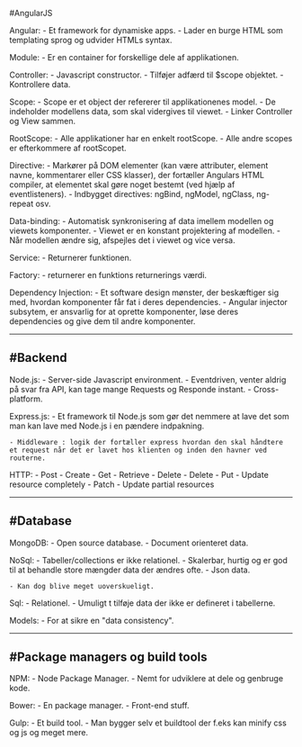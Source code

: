 #AngularJS

Angular:
	- Et framework for dynamiske apps.
	- Lader en burge HTML som templating sprog og udvider HTMLs syntax.

Module:
	- Er en container for forskellige dele af applikationen.


Controller:
	- Javascript constructor.
	- Tilføjer adfærd til $scope objektet.
	- Kontrollere data.


Scope:
	- Scope er et object der refererer til applikationenes model.
	- De indeholder modellens data, som skal vidergives til viewet.
	- Linker Controller og View sammen.


RootScope:
	- Alle applikationer har en enkelt rootScope.
	- Alle andre scopes er efterkommere af rootScopet.


Directive:
	- Markører på DOM elementer (kan være attributer, element navne, kommentarer eller CSS klasser), der fortæller Angulars HTML compiler, at elementet skal gøre noget bestemt (ved hjælp af eventlisteners).
	- Indbygget directives: ngBind, ngModel, ngClass, ng-repeat osv.


Data-binding:
	- Automatisk synkronisering af data imellem modellen og viewets komponenter.
	- Viewet er en konstant projektering af modellen.
	- Når modellen ændre sig, afspejles det i viewet og vice versa.


Service:
	- Returnerer funktionen.


Factory:
	- returnerer en funktions returnerings værdi.


Dependency Injection:
	- Et software design mønster, der beskæftiger sig med, hvordan komponenter får fat i deres dependencies.
	- Angular injector subsytem, er ansvarlig for at oprette komponenter, løse deres dependencies og give dem til andre komponenter.



--------------------------------------------------------------------------
#Backend
----------

Node.js:
	- Server-side Javascript environment.
	- Eventdriven, venter aldrig på svar fra API, kan tage mange Requests og Responde instant. 
	- Cross-platform.

Express.js:
	- Et framework til Node.js som gør det nemmere at lave det som man kan lave med Node.js i en pændere indpakning.

	- Middleware : logik der fortæller express hvordan den skal håndtere et request når det er lavet hos klienten og inden den havner ved routerne.


HTTP:
	- Post
		- Create
	- Get
		- Retrieve
	- Delete
		- Delete
	- Put
		- Update resource completely
	- Patch
		- Update partial resources


--------------------------------------------------------------------------
#Database
----------

MongoDB:
	- Open source database.
	- Document orienteret data.


NoSql:
	- Tabeller/collections er ikke relationel.
	- Skalerbar, hurtig og er god til at behandle store mængder data der ændres ofte.
	- Json data.

	- Kan dog blive meget uoverskueligt.

Sql:
	- Relationel.
	- Umuligt t tilføje data der ikke er defineret i tabellerne.



Models:
	- For at sikre en "data consistency".



--------------------------------------------------------------------------
#Package managers og build tools
----------

NPM:
	- Node Package Manager.
	- Nemt for udviklere at dele og genbruge kode.


Bower:
	- En package manager.
	- Front-end stuff.


Gulp:
	- Et build tool.
	- Man bygger selv et buildtool der f.eks kan minify css og js og meget mere.


